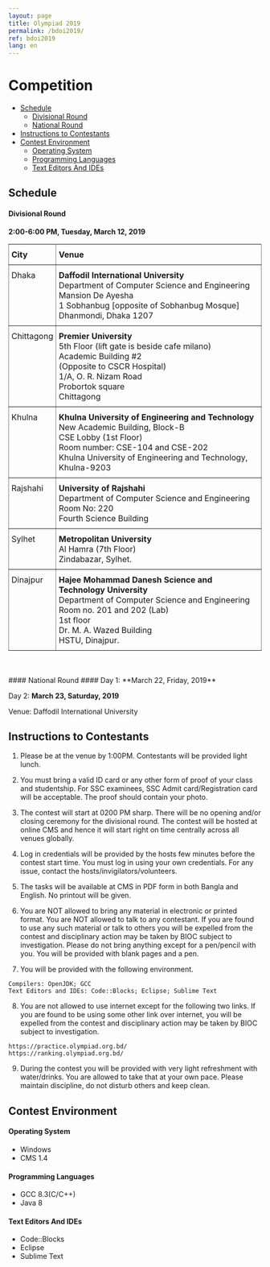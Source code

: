 ```yaml
---
layout: page
title: Olympiad 2019
permalink: /bdoi2019/
ref: bdoi2019
lang: en
---
```


<style type="text/css">
.tg  {border-collapse:collapse;border-spacing:0;}
.tg td{padding:10px 5px;border-style:solid;border-width:1px;overflow:hidden;word-break:normal;border-color:black;}
.tg th{padding:10px 5px;border-style:solid;border-width:1px;overflow:hidden;word-break:normal;border-color:black;}
.tg .tg-0pky{border-color:inherit;text-align:left;vertical-align:top}
</style>
# Competition #

* [Schedule](#schedule)
    * [Divisional Round](#divisional-round)
    * [National Round](#national-round)
* [Instructions to Contestants](#instructions-to-contestants)
* [Contest Environment](#contest-environment)
    * [Operating System](#operating-system)
    * [Programming Languages](#programming-languages)
    * [Text Editors And IDEs](#text-editors-and-ides)

## Schedule ##

#### Divisional Round ####
**2:00-6:00 PM, Tuesday, March 12, 2019**

<table class="tg">
  <tr>
    <th class="tg-0pky">City</th>
    <th class="tg-0pky">Venue</th>
  </tr>
  <tr>
    <td class="tg-0pky">Dhaka</td>
    <td class="tg-0pky"><b>Daffodil International University</b><br/>
Department of Computer Science and Engineering<br/>
Mansion De Ayesha<br/>
1 Sobhanbug [opposite of Sobhanbug Mosque]<br/>
Dhanmondi, Dhaka 1207<br/>
    </td>
  </tr>
  <tr>
    <td class="tg-0pky">Chittagong</td>
    <td class="tg-0pky"><b>Premier University</b><br/>
5th Floor (lift gate is beside cafe milano)<br/>
Academic Building #2<br/>
(Opposite to CSCR Hospital)<br/>
1/A, O. R. Nizam Road<br/>
Probortok square<br/>
Chittagong
    </td>
  </tr>
  <tr>
    <td class="tg-0pky">Khulna</td>
    <td class="tg-0pky"><b>Khulna University of Engineering and Technology</b><br/>
New Academic Building, Block-B<br/>
CSE Lobby (1st Floor)<br/>
Room number: CSE-104 and CSE-202<br/>
Khulna University of Engineering and Technology, Khulna-9203
    </td>
  </tr>
  <tr>
    <td class="tg-0pky">Rajshahi</td>
    <td class="tg-0pky"><b>University of Rajshahi</b><br/>
      Department of Computer Science and Engineering<br/>
Room No: 220<br/>
Fourth Science Building<br/>
    </td>
  </tr>
  <tr>
    <td class="tg-0pky">Sylhet</td>
    <td class="tg-0pky"><b>Metropolitan University</b><br/>
Al Hamra (7th Floor)<br/>
Zindabazar, Sylhet.<br/>
    </td>
  </tr>
  <tr>
    <td class="tg-0pky">Dinajpur</td>
    <td class="tg-0pky"><b>Hajee Mohammad Danesh Science and Technology University</b><br/>
      Department of Computer Science and Engineering <br/>
Room no. 201 and 202 (Lab) <br/>
1st floor <br/>
Dr. M. A. Wazed Building <br/>
HSTU, Dinajpur.
</td>
  </tr>
</table>
<br><br>
#### National Round ####
Day 1: **March 22, Friday, 2019**

Day 2: **March 23, Saturday, 2019**

Venue: Daffodil International University

## Instructions to Contestants ##

1. Please be at the venue by 1:00PM. Contestants will be provided light lunch.

2. You must bring a valid ID card or any other form of proof of your class and studentship. For SSC examinees, SSC Admit card/Registration card will be acceptable. The proof should contain your photo.

3. The contest will start at 0200 PM sharp. There will be no opening and/or closing ceremony for the divisional round. The contest will be hosted at online CMS and hence it will start right on time centrally across all venues globally.

4. Log in credentials will be provided by the hosts few minutes before the contest start time. You must log in using your own credentials. For any issue, contact the hosts/invigilators/volunteers.

5. The tasks will be available at CMS in PDF form in both Bangla and English. No printout will be given.

6. You are NOT allowed to bring any material in electronic or printed format. You are NOT allowed to talk to any contestant. If you are found to use any such material or talk to others you will be expelled from the contest and disciplinary action may be taken by BIOC subject to investigation. Please do not bring anything except for a pen/pencil with you. You will be provided with blank pages and a pen.

7. You will be provided with the following environment.

```
Compilers: OpenJDK; GCC
Text Editors and IDEs: Code::Blocks; Eclipse; Sublime Text
```

8. You are not allowed to use internet except for the following two links. If you are found to be using some other link over internet, you will be expelled from the contest and disciplinary action may be taken by BIOC subject to investigation.

```
https://practice.olympiad.org.bd/
https://ranking.olympiad.org.bd/
```

9. During the contest you will be provided with very light refreshment with water/drinks. You are allowed to take that at your own pace. Please maintain discipline, do not disturb others and keep clean.

## Contest Environment ##

#### Operating System ####
  * Windows
  * CMS 1.4

#### Programming Languages ####
  * GCC 8.3(C/C++)
  * Java 8

#### Text Editors And IDEs ####
  * Code::Blocks
  * Eclipse
  * Sublime Text
